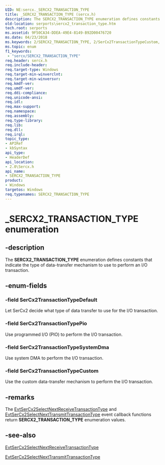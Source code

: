 ```yaml
---
UID: NE:sercx._SERCX2_TRANSACTION_TYPE
title: _SERCX2_TRANSACTION_TYPE (sercx.h)
description: The SERCX2_TRANSACTION_TYPE enumeration defines constants that indicate the type of data-transfer mechanism to use to perform an I/O transaction.
old-location: serports\sercx2_transaction_type.htm
tech.root: serports
ms.assetid: 9F50CA34-DDEA-49E4-8149-B92D00476720
ms.date: 04/23/2018
ms.keywords: 2/SERCX2_TRANSACTION_TYPE, 2/SerCx2TransactionTypeCustom, 2/SerCx2TransactionTypeDefault, 2/SerCx2TransactionTypePio, 2/SerCx2TransactionTypeSystemDma, SERCX2_TRANSACTION_TYPE, SERCX2_TRANSACTION_TYPE enumeration [Serial Ports], SerCx2TransactionTypeCustom, SerCx2TransactionTypeDefault, SerCx2TransactionTypePio, SerCx2TransactionTypeSystemDma, _SERCX2_TRANSACTION_TYPE, serports.sercx2_transaction_type
ms.topic: enum
f1_keywords:
 - "sercx/SERCX2_TRANSACTION_TYPE"
req.header: sercx.h
req.include-header: 
req.target-type: Windows
req.target-min-winverclnt: 
req.target-min-winversvr: 
req.kmdf-ver: 
req.umdf-ver: 
req.ddi-compliance: 
req.unicode-ansi: 
req.idl: 
req.max-support: 
req.namespace: 
req.assembly: 
req.type-library: 
req.lib: 
req.dll: 
req.irql: 
topic_type:
- APIRef
- kbSyntax
api_type:
- HeaderDef
api_location:
- 2.0\Sercx.h
api_name:
- SERCX2_TRANSACTION_TYPE
product:
- Windows
targetos: Windows
req.typenames: SERCX2_TRANSACTION_TYPE
---
```


# _SERCX2_TRANSACTION_TYPE enumeration


## -description


The <b>SERCX2_TRANSACTION_TYPE</b> enumeration defines constants that indicate the type of data-transfer mechanism to use to perform an I/O transaction.


## -enum-fields




### -field SerCx2TransactionTypeDefault

Let SerCx2 decide what type of data transfer to use for the I/O transaction.


### -field SerCx2TransactionTypePio

Use programmed I/O (PIO) to perform the I/O transaction.


### -field SerCx2TransactionTypeSystemDma

Use system DMA to perform the I/O transaction.


### -field SerCx2TransactionTypeCustom

Use the custom data-transfer mechanism to perform the I/O transaction.


## -remarks



The <a href="https://docs.microsoft.com/windows-hardware/drivers/ddi/content/sercx/nc-sercx-evt_sercx2_select_next_receive_transaction_type">EvtSerCx2SelectNextReceiveTransactionType</a> and <a href="https://docs.microsoft.com/windows-hardware/drivers/ddi/content/sercx/nc-sercx-evt_sercx2_select_next_transmit_transaction_type">EvtSerCx2SelectNextTransmitTransactionType</a> event callback functions return <b>SERCX2_TRANSACTION_TYPE</b> enumeration values.




## -see-also




<a href="https://docs.microsoft.com/windows-hardware/drivers/ddi/content/sercx/nc-sercx-evt_sercx2_select_next_receive_transaction_type">EvtSerCx2SelectNextReceiveTransactionType</a>



<a href="https://docs.microsoft.com/windows-hardware/drivers/ddi/content/sercx/nc-sercx-evt_sercx2_select_next_transmit_transaction_type">EvtSerCx2SelectNextTransmitTransactionType</a>
 

 

